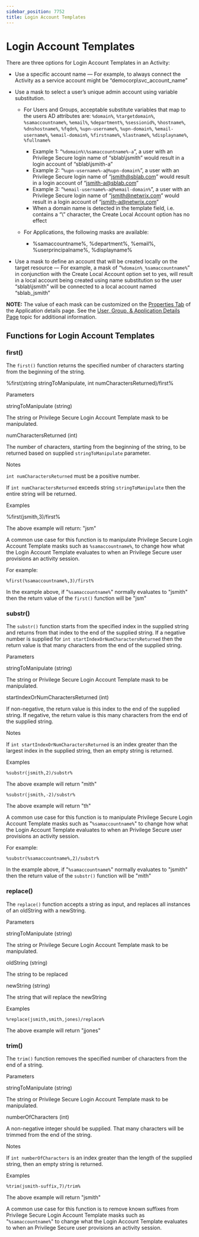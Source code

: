 ```yaml
---
sidebar_position: 7752
title: Login Account Templates
---
```


# Login Account Templates

There are three options for Login Account Templates in an Activity:

* Use a specific account name — For example, to always connect the Activity as a service account might be “democorp\svc\_account\_name”
* Use a mask to select a user’s unique admin account using variable substitution.

  * For Users and Groups, acceptable substitute variables that map to the users AD attributes are: `%domain%`, `%targetdomain%`, `%samaccountname%`, `%email%`, `%department%`, `%sessionid%`, `%hostname%`, `%dnshostname%`, `%fqdn%`, `%upn-username%`, `%upn-domain%`, `%email-username%`, `%email-domain%`, `%firstname%`, `%lastname%`, `%displayname%`, `%fullname%`

    * Example 1: “`%domain%\%samaccountname%-a`”, a user with an Privilege Secure login name of “sblab\jsmith” would result in a login account of “sblab\jsmith-a”
    * Example 2: “`%upn-username%-a@%upn-domain%`”, a user with an Privilege Secure login name of “jsmith@sblab.com” would result in a login account of “jsmith-a@sblab.com”
    * Example 3: “`%email-username%-a@%email-domain%`”, a user with an Privilege Secure login name of “jsmith@netwrix.com” would result in a login account of “jsmith-a@netwrix.com”
    * When a domain name is detected in the template field, i.e. contains a “\” character, the Create Local Account option has no effect
  * For Applications, the following masks are available:

    * %samaccountname%, %department%, %email%, %userprincipalname%, %displayname%
* Use a mask to define an account that will be created locally on the target resource — For example, a mask of “`%domain%_%samaccountname%`” in conjunction with the Create Local Account option set to yes, will result in a local account being created using name substitution so the user “sblab\jsmith” will be connected to a local account named “sblab\_jsmith”

**NOTE:** The value of each mask can be customized on the [Properties Tab](Tab/UsersGroups/Properties "Properties Tab") of the Application details page. See the [User, Group, & Application Details Page](Page/Details/UserGroupApplication "User, Group, & Application Details Page") topic for additional information.

## Functions for Login Account Templates

### first()

The `first()` function returns the specified number of characters starting from the beginning of the string.

%first(string stringToManipulate, int numCharactersReturned)/first%

Parameters

stringToManipulate (string)

The string or Privilege Secure Login Account Template mask to be manipulated.

numCharactersReturned (int)

The number of characters, starting from the beginning of the string, to be returned based on supplied `stringToManipulate` parameter.

Notes

`int numCharactersReturned` must be a positive number.

If `int numCharactersReturned` exceeds string `stringToManipulate` then the entire string will be returned.

Examples

%first(jsmith,3)/first%

The above example will return: "jsm"

A common use case for this function is to manipulate Privilege Secure Login Account Template masks such as `%samaccountname%`, to change how what the Login Account Template evaluates to when an Privilege Secure user provisions an activity session.

For example:

`%first(%samaccountname%,3)/first%`

In the example above, if "`%samaccountname%`" normally evaluates to "jsmith" then the return value of the `first()` function will be "jsm"

### substr()

The `substr()` function starts from the specified index in the supplied string and returns from that index to the end of the supplied string. If a negative number is supplied for `int startIndexOrNumCharactersReturned` then the return value is that many characters from the end of the supplied string.

Parameters

stringToManipulate (string)

The string or Privilege Secure Login Account Template mask to be manipulated.

startIndexOrNumCharactersReturned (int)

If non-negative, the return value is this index to the end of the supplied string. If negative, the return value is this many characters from the end of the supplied string.

Notes

If `int startIndexOrNumCharactersReturned` is an index greater than the largest index in the supplied string, then an empty string is returned.

Examples

`%substr(jsmith,2)/substr%`

The above example will return "mith"

`%substr(jsmith,-2)/substr%`

The above example will return "th"

A common use case for this function is to manipulate Privilege Secure Login Account Template masks such as "`%samaccountname%`" to change how what the Login Account Template evaluates to when an Privilege Secure user provisions an activity session.

For example:

`%substr(%samaccountname%,2)/substr%`

In the example above, if "`%samaccountname%`" normally evaluates to "jsmith" then the return value of the `substr()` function will be "mith"

### replace()

The `replace()` function accepts a string as input, and replaces all instances of an oldString with a newString.

Parameters

stringToManipulate (string)

The string or Privilege Secure Login Account Template mask to be manipulated.

oldString (string)

The string to be replaced

newString (string)

The string that will replace the newString

Examples

`%replace(jsmith,smith,jones)/replace%`

The above example will return "jjones"

### trim()

The `trim()` function removes the specified number of characters from the end of a string.

Parameters

stringToManipulate (string)

The string or Privilege Secure Login Account Template mask to be manipulated.

numberOfCharacters (int)

A non-negative integer should be supplied. That many characters will be trimmed from the end of the string.

Notes

If `int numberOfCharacters` is an index greater than the length of the supplied string, then an empty string is returned.

Examples

`%trim(jsmith-suffix,7)/trim%`

The above example will return "jsmith"

A common use case for this function is to remove known suffixes from Privilege Secure Login Account Template masks such as "`%samaccountname%`" to change what the Login Account Template evaluates to when an Privilege Secure user provisions an activity session.